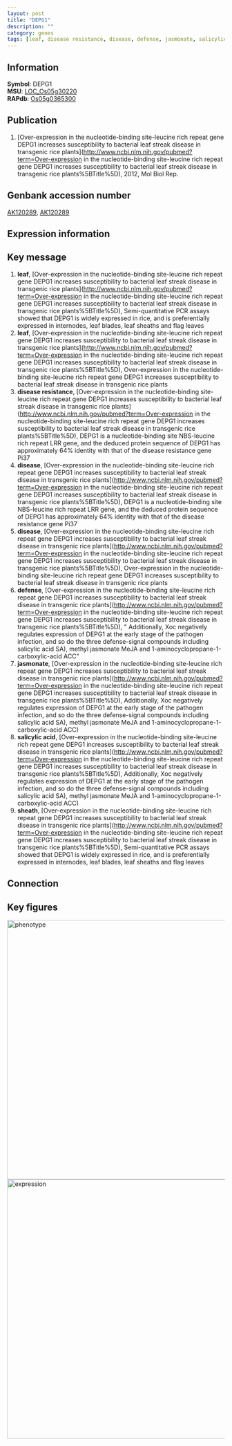 ```yaml
---
layout: post
title: "DEPG1"
description: ""
category: genes
tags: [leaf, disease resistance, disease, defense, jasmonate, salicylic acid, sheath]
---
```


## Information
__Symbol__: DEPG1  
__MSU__: [LOC_Os05g30220](http://rice.plantbiology.msu.edu/cgi-bin/ORF_infopage.cgi?orf=LOC_Os05g30220)  
__RAPdb__: [Os05g0365300](http://rapdb.dna.affrc.go.jp/viewer/gbrowse_details/irgsp1?name=Os05g0365300)  

## Publication
1. [Over-expression in the nucleotide-binding site-leucine rich repeat gene DEPG1 increases susceptibility to bacterial leaf streak disease in transgenic rice plants](http://www.ncbi.nlm.nih.gov/pubmed?term=Over-expression in the nucleotide-binding site-leucine rich repeat gene DEPG1 increases susceptibility to bacterial leaf streak disease in transgenic rice plants%5BTitle%5D), 2012, Mol Biol Rep.

## Genbank accession number
[AK120289](http://www.ncbi.nlm.nih.gov/nuccore/AK120289), [AK120289](http://www.ncbi.nlm.nih.gov/nuccore/AK120289)  

## Expression information

## Key message
1. __leaf__, [Over-expression in the nucleotide-binding site-leucine rich repeat gene DEPG1 increases susceptibility to bacterial leaf streak disease in transgenic rice plants](http://www.ncbi.nlm.nih.gov/pubmed?term=Over-expression in the nucleotide-binding site-leucine rich repeat gene DEPG1 increases susceptibility to bacterial leaf streak disease in transgenic rice plants%5BTitle%5D),  Semi-quantitative PCR assays showed that DEPG1 is widely expressed in rice, and is preferentially expressed in internodes, leaf blades, leaf sheaths and flag leaves
2. __leaf__, [Over-expression in the nucleotide-binding site-leucine rich repeat gene DEPG1 increases susceptibility to bacterial leaf streak disease in transgenic rice plants](http://www.ncbi.nlm.nih.gov/pubmed?term=Over-expression in the nucleotide-binding site-leucine rich repeat gene DEPG1 increases susceptibility to bacterial leaf streak disease in transgenic rice plants%5BTitle%5D), Over-expression in the nucleotide-binding site-leucine rich repeat gene DEPG1 increases susceptibility to bacterial leaf streak disease in transgenic rice plants
3. __disease resistance__, [Over-expression in the nucleotide-binding site-leucine rich repeat gene DEPG1 increases susceptibility to bacterial leaf streak disease in transgenic rice plants](http://www.ncbi.nlm.nih.gov/pubmed?term=Over-expression in the nucleotide-binding site-leucine rich repeat gene DEPG1 increases susceptibility to bacterial leaf streak disease in transgenic rice plants%5BTitle%5D),  DEPG1 is a nucleotide-binding site NBS-leucine rich repeat LRR gene, and the deduced protein sequence of DEPG1 has approximately 64% identity with that of the disease resistance gene Pi37
4. __disease__, [Over-expression in the nucleotide-binding site-leucine rich repeat gene DEPG1 increases susceptibility to bacterial leaf streak disease in transgenic rice plants](http://www.ncbi.nlm.nih.gov/pubmed?term=Over-expression in the nucleotide-binding site-leucine rich repeat gene DEPG1 increases susceptibility to bacterial leaf streak disease in transgenic rice plants%5BTitle%5D),  DEPG1 is a nucleotide-binding site NBS-leucine rich repeat LRR gene, and the deduced protein sequence of DEPG1 has approximately 64% identity with that of the disease resistance gene Pi37
5. __disease__, [Over-expression in the nucleotide-binding site-leucine rich repeat gene DEPG1 increases susceptibility to bacterial leaf streak disease in transgenic rice plants](http://www.ncbi.nlm.nih.gov/pubmed?term=Over-expression in the nucleotide-binding site-leucine rich repeat gene DEPG1 increases susceptibility to bacterial leaf streak disease in transgenic rice plants%5BTitle%5D), Over-expression in the nucleotide-binding site-leucine rich repeat gene DEPG1 increases susceptibility to bacterial leaf streak disease in transgenic rice plants
6. __defense__, [Over-expression in the nucleotide-binding site-leucine rich repeat gene DEPG1 increases susceptibility to bacterial leaf streak disease in transgenic rice plants](http://www.ncbi.nlm.nih.gov/pubmed?term=Over-expression in the nucleotide-binding site-leucine rich repeat gene DEPG1 increases susceptibility to bacterial leaf streak disease in transgenic rice plants%5BTitle%5D), " Additionally, Xoc negatively regulates expression of DEPG1 at the early stage of the pathogen infection, and so do the three defense-signal compounds including salicylic acid SA), methyl jasmonate MeJA and 1-aminocyclopropane-1-carboxylic-acid ACC"
7. __jasmonate__, [Over-expression in the nucleotide-binding site-leucine rich repeat gene DEPG1 increases susceptibility to bacterial leaf streak disease in transgenic rice plants](http://www.ncbi.nlm.nih.gov/pubmed?term=Over-expression in the nucleotide-binding site-leucine rich repeat gene DEPG1 increases susceptibility to bacterial leaf streak disease in transgenic rice plants%5BTitle%5D),  Additionally, Xoc negatively regulates expression of DEPG1 at the early stage of the pathogen infection, and so do the three defense-signal compounds including salicylic acid SA), methyl jasmonate MeJA and 1-aminocyclopropane-1-carboxylic-acid ACC)  
8. __salicylic acid__, [Over-expression in the nucleotide-binding site-leucine rich repeat gene DEPG1 increases susceptibility to bacterial leaf streak disease in transgenic rice plants](http://www.ncbi.nlm.nih.gov/pubmed?term=Over-expression in the nucleotide-binding site-leucine rich repeat gene DEPG1 increases susceptibility to bacterial leaf streak disease in transgenic rice plants%5BTitle%5D),  Additionally, Xoc negatively regulates expression of DEPG1 at the early stage of the pathogen infection, and so do the three defense-signal compounds including salicylic acid SA), methyl jasmonate MeJA and 1-aminocyclopropane-1-carboxylic-acid ACC)  
9. __sheath__, [Over-expression in the nucleotide-binding site-leucine rich repeat gene DEPG1 increases susceptibility to bacterial leaf streak disease in transgenic rice plants](http://www.ncbi.nlm.nih.gov/pubmed?term=Over-expression in the nucleotide-binding site-leucine rich repeat gene DEPG1 increases susceptibility to bacterial leaf streak disease in transgenic rice plants%5BTitle%5D),  Semi-quantitative PCR assays showed that DEPG1 is widely expressed in rice, and is preferentially expressed in internodes, leaf blades, leaf sheaths and flag leaves

## Connection

## Key figures
<img src="http://ricencode.github.io/images/DEPG1.pheno.png" alt="phenotype"  style="width: 600px;"/>

<img src="http://ricencode.github.io/images/DEPG1.exp.png" alt="expression"  style="width: 600px;"/>


